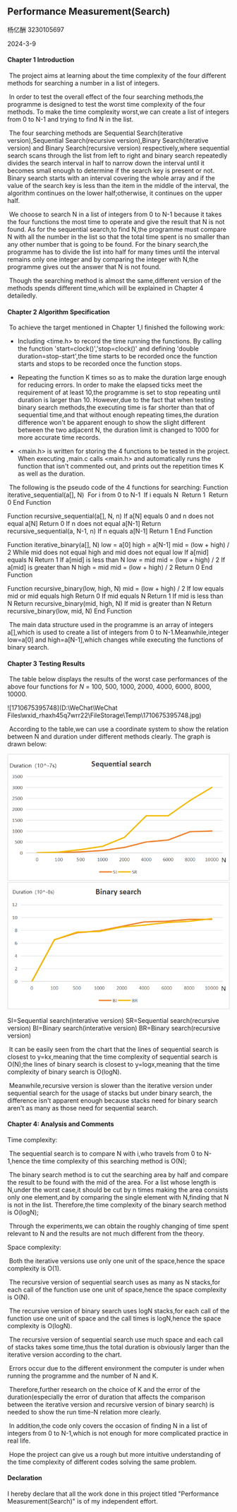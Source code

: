 













## 			                       Performance Measurement(Search)

杨亿酬 3230105697

2024-3-9








<div STYLE="page-break-after: always;"></div>

#### Chapter 1 Introduction

​	The project aims at learning about the time complexity of the four different methods for searching a number in a list of integers.

​	In order to test the overall effect of the four searching methods,the programme is designed to test the worst time complexity of the four methods. To make the time complexity worst,we can create a list of integers from 0 to N-1 and trying to find N in the list.

​	The four searching methods are Sequential Search(iterative version),Sequential Search(recursive version),Binary Search(iterative version) and Binary Search(recursive version) respectively,where sequential search scans through the list from left to right and binary search repeatedly divides the search interval in half to narrow down the interval until it becomes small enough to determine if the search key is present or not. Binary search starts with an interval covering the whole array and if the value of the search key is less than the item in the middle of the interval, the algorithm continues on the lower half;otherwise, it continues on the upper half. 

​	We choose to search N in a list of integers from 0 to N-1 because it takes the four functions the most time to operate and give the result that N is not found. As for the sequential search,to find N,the programme must compare N with all the number in the list so that the total time spent is no smaller than any other number that is going to be found. For the binary search,the programme has to divide the list into half for many times until the interval remains only one integer and by comparing the integer with N,the programme gives out the answer that N is not found.

​	Though the searching method is almost the same,different version of the methods spends different time,which will be explained in Chapter 4 detailedly.

<div STYLE="page-break-after: always;"></div>

#### Chapter 2 Algorithm Specification

​	To achieve the target mentioned in Chapter 1,I finished the following work:

- Including <time.h> to record the time running the functions. By calling the function 'start=clock()','stop=clock()' and defining 'double duration=stop-start',the time starts to be recorded once the function starts and stops to be recorded once the function stops.

- Repeating the function K times so as to make the duration large enough for reducing errors. In order to make the elapsed ticks meet the requirement of at least 10,the programme is set to stop repeating until duration is larger than 10. However,due to the fact that when testing binary search methods,the executing time is far shorter than that of sequential time,and that without enough repeating times,the duration difference won't be apparent enough to show the slight different between the two adjacent N, the duration limit is changed to 1000 for more accurate time records.

- <main.h> is written for storing the 4 functions to be tested in the project. When executing ,main.c calls <main.h> and automatically runs the function that isn't commented out, and prints out the repetition times K as well as the duration.

  

​	The following is the pseudo code of the 4 functions for searching:
​	Function iterative_sequential(a[], N)
​      For i from 0 to N-1
​          If i equals N
​              Return 1
​      Return 0
  End Function

Function recursive_sequential(a[], N, n)
    If a[N] equals 0 and n does not equal a[N]
        Return 0
    If n does not equal a[N-1]
        Return recursive_sequential(a, N-1, n)
    If n equals a[N-1]
        Return 1
End Function

Function iterative_binary(a[], N)
    low = a[0]
    high = a[N-1]
    mid = (low + high) / 2
    While mid does not equal high and mid does not equal low
        If a[mid] equals N
            Return 1
        If a[mid] is less than N
            low = mid
            mid = (low + high) / 2
        If a[mid] is greater than N
            high = mid
            mid = (low + high) / 2
    Return 0
End Function

Function recursive_binary(low, high, N)
    mid = (low + high) / 2
    If low equals mid or mid equals high
        Return 0
    If mid equals N
        Return 1
    If mid is less than N
        Return recursive_binary(mid, high, N)
    If mid is greater than N
        Return recursive_binary(low, mid, N)
End Function



​	The main data structure used in the programme is an array of integers a[],which is used to create a list of integers from 0 to N-1.Meanwhile,integer low=a[0] and high=a[N-1],which changes while executing the functions of binary search.

 <div STYLE="page-break-after: always;"></div>

#### Chapter 3 Testing Results

​	The table below displays the results of the worst case performances of the above four functions for *N* = 100, 500, 1000, 2000, 4000, 6000, 8000, 10000.

![1710675395748](D:\WeChat\WeChat Files\wxid_rhaxh45q7wrr22\FileStorage\Temp\1710675395748.jpg)


​	According to the table,we can use a coordinate system to show the relation between N and duration under different methods clearly. The graph is drawn below:

![alt text](image.png)
![alt text](image-1.png)

SI=Sequential search(interative version)
SR=Sequential search(recursive version)
BI=Binary search(interative version)
BR=Binary search(recursive version)

​	It can be easily seen from the chart that the lines of sequential search is closest to y=kx,meaning that the time complexity of sequential search is O(N);the lines of binary search is closest to y=logx,meaning that the time complexity of binary search is O(logN).

​	Meanwhile,recursive version is slower than the iterative version under sequential search for the usage of stacks but under binary search, the difference isn't apparent enough because stacks need for binary search aren't as many as those need for sequential search.

<div STYLE="page-break-after: always;"></div>

#### Chapter 4: Analysis and Comments 

Time complexity:

​	The sequential search is to compare N with i,who travels from 0 to N-1,hence the time complexity of this searching method is O(N);

​	The binary search method is to cut the searching area by half and compare the result to be found with the mid of the area. For a list whose length is N,under the worst case,it should be cut by n times making the area consists only one element,and by comparing the single element with N,finding that N is not in the list. Therefore,the time complexity of the binary search method is O(logN); 

​	Through the experiments,we can obtain the roughly changing of time spent relevant to N and the results are not much different from the theory.

Space complexity:

​	Both the iterative versions use only one unit of the space,hence the space complexity is O(1).

​	The recursive version of sequential search uses as many as N stacks,for each call of the function use one unit of space,hence the space complexity is O(N).

​	The recursive version of binary search uses logN stacks,for each call of the function use one unit of space and the call times is logN,hence the space complexity is O(logN).

​	The recursive version of sequential search use much space and each call of stacks takes some time,thus the total duration is obviously larger than the iterative version according to the chart.





​	Errors occur due to the different environment the computer is under when running the programme and the number of N and K.

​	Therefore,further research on the choice of K and the error of the duration(especially the error of duration that affects the comparison between the iterative version and recursive version of binary search) is needed to show the run time-N relation more clearly.

​	In addition,the code only covers the occasion of finding N in a list of integers from 0 to N-1,which is not enough for more complicated practice in real life.

​	Hope the project can give us a rough but more intuitive understanding of the time complexity of different codes solving the same problem.


#### Declaration 
I hereby declare that all the work done in this project titled 
"Performance Measurement(Search)" is of my independent effort.